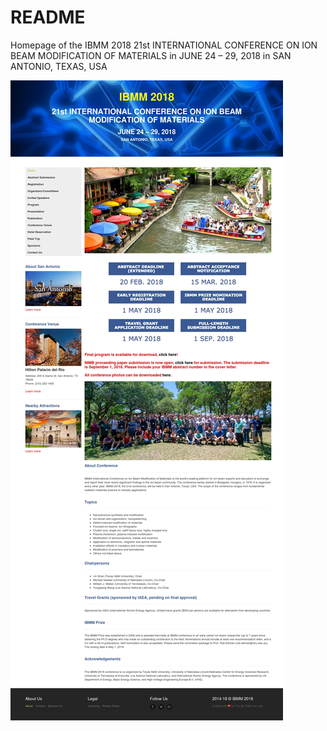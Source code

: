 # README

Homepage of the IBMM 2018 21st INTERNATIONAL CONFERENCE ON ION BEAM MODIFICATION OF MATERIALS in JUNE 24 – 29, 2018 in SAN ANTONIO, TEXAS, USA

![alt text](https://github.com/hoang6/ibmm2018/blob/master/app/assets/images/placeholders/photos/shot-20180712-5480-19pqtxt.jpeg)


